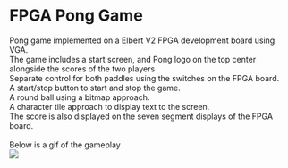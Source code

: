 # FPGA Pong Game
Pong game implemented on a Elbert V2 FPGA development board using VGA. <br>
The game includes a start screen, and Pong logo on the top center alongside the scores of the two players <br>
Separate control for both paddles using the switches on the FPGA board. <br>
A start/stop button to start and stop the game. <br>
A round ball using a bitmap approach. <br>
A character tile approach to display text to the screen. <br>
The score is also displayed on the seven segment displays of the FPGA board. <br>
<br>
Below is a gif of the gameplay <br>
<img src="Images/pong_game.gif">



